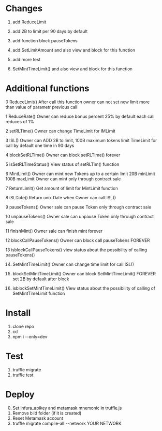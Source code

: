 
# Changes
1) add ReduceLimit 

2) add 2B to limit per 90 days by default

3) add function block pauseTokens

4) add SetLimitAmount and also view and block for this function

5) add more test

6) SetMintTimeLimit() and also view and block for this function

# Additional functions

0 ReduceLimit() After call this function owner can not set new limit more than value of parametr previous call

1 ReduceRate()
Owner can reduce bonus percent 25% by default each call reduces of 1%

2 setRLTime() 
Owner can change TimeLimit for IMLimit

3 ISL()
Owner can ADD 2B to limit, 100B maximum tokens limit
TimeLimit for call by default one time in 90 days

4 blockSetRLTime()
Owner can block setRLTime() forever

5 isSetRLTimeStatus()
View status of setRLTim() function

6 MintLimit() 
Owner can mint new Tokens up to a certain limit 20B minLimit 100B maxLimit Owner can mint only through contract sale

7 ReturnLimit() 
Get amount of limit for MintLimit function

8 iSLDate()
Return unix Date when Owner can call ISL()

9 pauseTokens()
Owner sale can pause Token only through contract sale

10 unpauseTokens()
Owner sale can unpause Token only through contract sale

11 finishMint()
Owner sale can finish mint forever

12 blockCallPauseTokens()
Owner can block call pauseTokens FOREVER

13 isblockCallPauseTokens()
view status about the possibility of calling pauseTokens()

14) SetMintTimeLimit()
Owner can change time limit for call ISL()

15) blockSetMintTimeLimit()
Owner can block SetMintTimeLimit() FOREVER
set 2B by default after block

16) isblockSetMintTimeLimit()
View status about the possibility of calling of SetMintTimeLimit function

# Install
1) clone repo
2) cd
3) npm i --only=dev

# Test

1) truffle migrate
2) truffle test

# Deploy
0) Set infura_apikey and metamask mnemonic in truffle.js
1) Remove bild folder (if it is created)
2) Reset Metamask account
3) truffle migrate compile-all --network YOUR NETWORK


